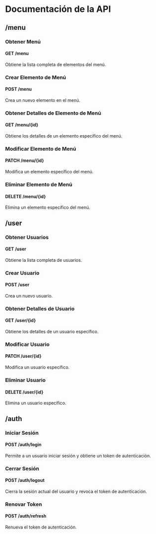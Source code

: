 # Documentación de la API

## /menu

### Obtener Menú

#### GET /menu
Obtiene la lista completa de elementos del menú.

### Crear Elemento de Menú

#### POST /menu
Crea un nuevo elemento en el menú.

### Obtener Detalles de Elemento de Menú

#### GET /menu/{id}
Obtiene los detalles de un elemento específico del menú.

### Modificar Elemento de Menú

#### PATCH /menu/{id}
Modifica un elemento específico del menú.

### Eliminar Elemento de Menú

#### DELETE /menu/{id}
Elimina un elemento específico del menú.

## /user

### Obtener Usuarios

#### GET /user
Obtiene la lista completa de usuarios.

### Crear Usuario

#### POST /user
Crea un nuevo usuario.

### Obtener Detalles de Usuario

#### GET /user/{id}
Obtiene los detalles de un usuario específico.

### Modificar Usuario

#### PATCH /user/{id}
Modifica un usuario específico.

### Eliminar Usuario

#### DELETE /user/{id}
Elimina un usuario específico.

## /auth

### Iniciar Sesión

#### POST /auth/login
Permite a un usuario iniciar sesión y obtiene un token de autenticación.

### Cerrar Sesión

#### POST /auth/logout
Cierra la sesión actual del usuario y revoca el token de autenticación.

### Renovar Token

#### POST /auth/refresh
Renueva el token de autenticación.


